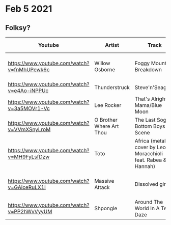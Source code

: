 # Feb 5 2021
## Folksy?
|Youtube|Artist|Track|Album|Year|Track #|Album|Notes|
|-------|------|-----|-----|----|-------|-----|-----|
|https://www.youtube.com/watch?v=fnMhUPewk6c |Willow Osborne | Foggy Mountain Breakdown|Earl Scruggs and Friends|2001||
|https://www.youtube.com/watch?v=e4Ao-iNPPUc |Thunderstruck | Steve'n'Seagulls|
|https://www.youtube.com/watch?v=3a5MOVr1-Vc |Lee Rocker | That's Alright Mama/Blue Moon|
|https://www.youtube.com/watch?v=VVmXSnyLroM |O Brother Where Art Thou | The Last Soggy Bottom Boys Scene|
|https://www.youtube.com/watch?v=MH9FyLsfDzw |Toto | Africa (metal cover by Leo Moracchioli feat. Rabea & Hannah)
|https://www.youtube.com/watch?v=GAiceRuLX1I |Massive Attack | Dissolved girl|Mezzanine|1998|6|3|Matrix soundtrack "wake up neo"|
|https://www.youtube.com/watch?v=PP2hWvVyyUM |Shpongle | Around The World In A Tea Daze|
